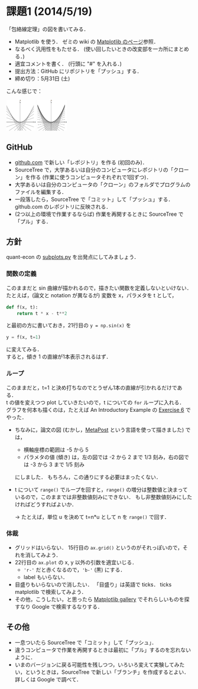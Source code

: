 課題1 (2014/5/19)
=========

「包絡線定理」の図を書いてみる．

* Matplotlib を使う．
  ゼミの wiki の [Matplotlib のページ](http://oyamazemi.wiki.fc2.com/wiki/Matplotlib)参照．
* なるべく汎用性をもたせる．
  (使い回したいときの改変部を一カ所にまとめる．)
* 適宜コメントを書く．
  (行頭に "#" を入れる．)
* 提出方法：GitHub にリポジトリを「プッシュ」する．
* 締め切り：5月31日 (土)

こんな感じで：

<img src="envelope-mp1.png" alt="envelope1" style="width: 80px;"/>
<img src="envelope-mp2.png" alt="envelope2" style="width: 80px;"/>

## GitHub

* [github.com](https://github.com) で新しい「レポジトリ」を作る (初回のみ)．
* SourceTree で，大学あるいは自分のコンピュータにレポジトリの「クローン」を作る (作業に使うコンピュータそれぞれで1回ずつ)．
* 大学あるいは自分のコンピュータの「クローン」のフォルダでプログラムのファイルを編集する．
* 一段落したら，SourceTree で「コミット」して「プッシュ」する．
  github.com のレポジトリに反映される．
* (2つ以上の環境で作業するならば) 作業を再開するときに SourceTree で「プル」する．

## 方針

quant-econ の
[subplots.py](https://github.com/OyamaZemi2014/quant-econ/blob/master/programs/subplots.py)
を出発点にしてみましょう．

### 関数の定義
このままだと sin 曲線が描かれるので，描きたい関数を定義しないといけない．  
たとえば，(論文と notation が異なるが) 変数を x，パラメタを t として，
```python
def f(x, t):
    return t * x - t**2
```
と最初の方に書いておき，21行目の `y = np.sin(x)` を
```python
y = f(x, t=1)
```
に変えてみる．  
すると，傾き 1 の直線が1本表示されるはず．

### ループ
このままだと，t=1 と決め打ちなのでとうぜん1本の直線が引かれるだけである．  
t の値を変えつつ plot していきたいので，t についての `for` ループに入れる．  
グラフを何本も描くのは，たとえば An Introductory Example の
[Exercise 6](http://quant-econ.net/python_by_example.html#exercise-6) でやった．

* ちなみに，論文の図
(むかし，[MetaPost](http://oku.edu.mie-u.ac.jp/~okumura/texwiki/?MetaPost)
という言語を使って描きました) では，
  * 横軸座標の範囲は -5 から 5
  * パラメタの値 (傾き) は，左の図では -2 から 2 まで 1/3 刻み，右の図では
    -3 から 3 まで 1/5 刻み

  にしました．
  もちろん，この通りにする必要はまったくない．
* t について `range()` でループを回すと，`range()`
  の増分は整数値と決まっているので，このままでは非整数値刻みにできない．
  もし非整数値刻みにしたければどうすればよいか．

  → たとえば，単位 u を決めて t=n*u として n を `range()` で回す．

### 体裁
* グリッドはいらない．
  15行目の `ax.grid()` というのがそれっぽいので，それを消してみよう．
* 22行目の `ax.plot` の x, y 以外の引数を適宜いじる．
  * `'r-'` だと赤くなるので，`'b-'` (黒) にする．
  * label もいらない．
* 目盛りもいらないので消したい．
  「目盛り」は英語で ticks．
  ticks matplotlib で検索してみよう．
* その他，こうしたい，と思ったら [Matplotlib gallery](http://matplotlib.org/gallery.html) でそれらしいものを探すなり Google で検索するなりする．

## その他
* 一息ついたら SourceTree で「コミット」して「プッシュ」．
* 違うコンピュータで作業を再開するときは最初に「プル」するのを忘れないように．
* いまのバージョンに戻る可能性を残しつつ，いろいろ変えて実験してみたい，というときは，SourceTree で新しい「ブランチ」を作成するとよい．
  詳しくは Google で調べて．
